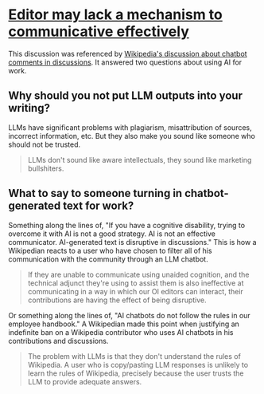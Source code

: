 # [Editor may lack a mechanism to communicative effectively](https://en.m.wikipedia.org/w/index.php?oldid=1266947801#Editor_may_lack_a_mechanism_to_communicative_effectively)

This discussion was referenced by [Wikipedia's discussion about chatbot comments in discussions](../../../2025/10/07/wikipedia_chatbot_comments_in_discussions.md). It answered two questions about using AI for work.

## Why should you not put LLM outputs into your writing?

LLMs have significant problems with plagiarism, misattribution of sources, incorrect information, etc. But they also make you sound like someone who should not be trusted.

> LLMs don't sound like aware intellectuals, they sound like marketing bullshiters.

## What to say to someone turning in chatbot-generated text for work?

Something along the lines of, "If you have a cognitive disability, trying to overcome it with AI is not a good strategy. AI is not an effective communicator. AI-generated text is disruptive in discussions." This is how a Wikipedian reacts to a user who have chosen to filter all of his communication with the community through an LLM chatbot.

> If they are unable to communicate using unaided cognition, and the technical adjunct they're using to assist them is also ineffective at communicating in a way in which our OI editors can interact, their contributions are having the effect of being disruptive.

Or something along the lines of, "AI chatbots do not follow the rules in our employee handbook." A Wikipedian made this point when justifying an indefinite ban on a Wikipedia contributor who uses AI chatbots in his contributions and discussions.

> The problem with LLMs is that they don't understand the rules of Wikipedia. A user who is copy/pasting LLM responses is unlikely to learn the rules of Wikipedia, precisely because the user trusts the LLM to provide adequate answers.
